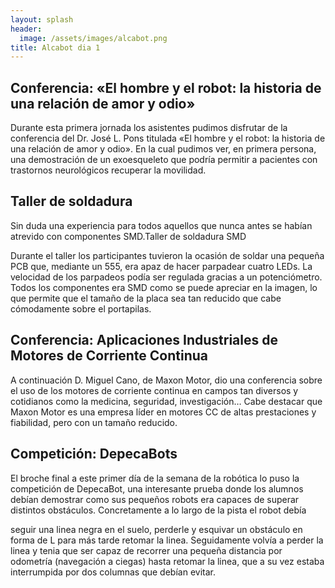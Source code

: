 ```yaml
---
layout: splash
header:
  image: /assets/images/alcabot.png
title: Alcabot dia 1
---
```


## Conferencia: «El hombre y el robot: la historia de una relación de amor y odio»

Durante esta primera jornada los asistentes pudimos disfrutar de la conferencia del Dr. José L. Pons titulada «El hombre y el robot: la historia de una relación de amor y odio». En la cual pudimos ver, en primera persona, una demostración de un exoesqueleto que podría permitir a pacientes con trastornos neurológicos recuperar la movilidad.

## Taller de soldadura
Sin duda una experiencia para todos aquellos que nunca antes se habían atrevido con componentes SMD.Taller de soldadura SMD

Durante el taller los participantes tuvieron la ocasión de soldar una pequeña PCB que, mediante un 555, era apaz de hacer parpadear cuatro LEDs. La velocidad de los parpadeos podía ser regulada gracias a un potenciómetro. Todos los componentes era SMD como se puede apreciar en la imagen, lo que permite que el tamaño de la placa sea tan reducido que cabe cómodamente sobre el portapilas.

## Conferencia: Aplicaciones Industriales de Motores de Corriente Continua

A continuación D. Miguel Cano, de Maxon Motor, dio una conferencia sobre el uso de los motores de corriente continua en campos tan diversos y cotidianos como la medicina, seguridad, investigación… Cabe destacar que Maxon Motor es una empresa líder en motores CC de altas prestaciones y fiabilidad, pero con un tamaño reducido.

## Competición: DepecaBots

El broche final a este primer día de la semana de la robótica lo puso la competición de DepecaBot, una interesante prueba donde los alumnos debían demostrar como sus pequeños robots era capaces de superar distintos obstáculos.  Concretamente a lo largo de la pista el robot debía

seguir una linea negra en el suelo, perderle y esquivar un obstáculo en forma de L para más tarde retomar la linea. Seguidamente volvía a perder la linea y tenia que ser capaz de recorrer una pequeña distancia por odometría (navegación a ciegas)  hasta retomar la linea, que a su vez estaba interrumpida por dos columnas que debían evitar.